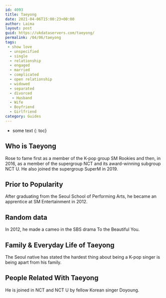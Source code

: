 ```yaml
---
id: 4093
title: Taeyong
date: 2021-04-06T15:00:23+00:00
author: Laima
layout: post
guid: https://ukdataservers.com/taeyong/
permalink: /04/06/taeyong
tags:
 - show love
  - unspecified
  - single
  - relationship
  - engaged
  - married
  - complicated
  - open relationship
  - widowed
  - separated
  - divorced
   - Husband
  - Wife
  - Boyfriend
  - Girlfriend
category: Guides
---
```


* some text
{: toc}


## Who is Taeyong
                  
                  
                  
Rose to fame first as a member of the K-pop group SM Rookies and then, in 2016, as a member of the supergroup NCT and its award-winning subgroup NCT U. He also joined the supergroup SuperM in 2019. 
                  
              
            
              
            
                
                
                
## Prior to Popularity
                  
                  
                  
After graduating from the Seoul School of Performing Arts, he became an apprentice at SM Entertainment in 2012.
                  
              
            
              
            
                
                
                
## Random data
                  
                  
                  
In 2012, he made a cameo in the SBS drama To the Beautiful You.
                  
              
            
              
            
                
                
                
## Family & Everyday Life of Taeyong
                  
                  
                  
The Seoul native has stated the hardest thing about being a K-pop singer is being apart from his family.
                  
              
            
              
            
                
                
                
## People Related With Taeyong
                  
                  
                  
He is joined in NCT and NCT U by fellow Korean singer Doyoung.
                  
              
            
              
            
                
              
            
              
              
            
            
              
            
          
          
          